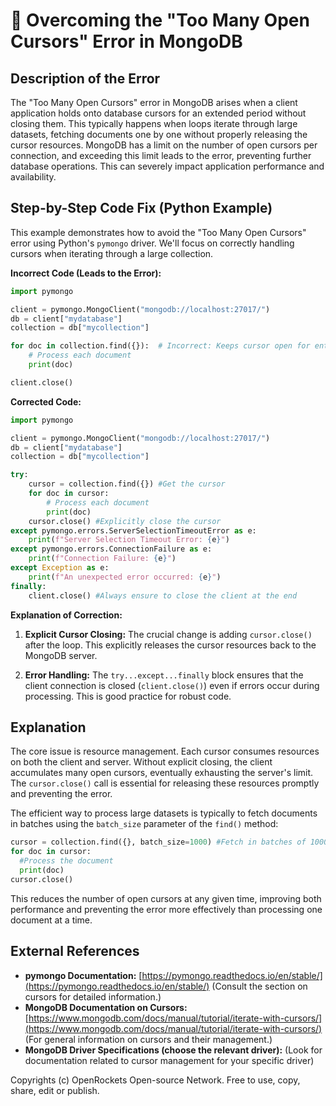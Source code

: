 # 🐞 Overcoming the "Too Many Open Cursors" Error in MongoDB


## Description of the Error

The "Too Many Open Cursors" error in MongoDB arises when a client application holds onto database cursors for an extended period without closing them. This typically happens when loops iterate through large datasets, fetching documents one by one without properly releasing the cursor resources.  MongoDB has a limit on the number of open cursors per connection, and exceeding this limit leads to the error, preventing further database operations.  This can severely impact application performance and availability.

## Step-by-Step Code Fix (Python Example)

This example demonstrates how to avoid the "Too Many Open Cursors" error using Python's `pymongo` driver.  We'll focus on correctly handling cursors when iterating through a large collection.

**Incorrect Code (Leads to the Error):**

```python
import pymongo

client = pymongo.MongoClient("mongodb://localhost:27017/")
db = client["mydatabase"]
collection = db["mycollection"]

for doc in collection.find({}):  # Incorrect: Keeps cursor open for entire loop
    # Process each document
    print(doc)

client.close()
```

**Corrected Code:**

```python
import pymongo

client = pymongo.MongoClient("mongodb://localhost:27017/")
db = client["mydatabase"]
collection = db["mycollection"]

try:
    cursor = collection.find({}) #Get the cursor
    for doc in cursor:
        # Process each document
        print(doc)
    cursor.close() #Explicitly close the cursor
except pymongo.errors.ServerSelectionTimeoutError as e:
    print(f"Server Selection Timeout Error: {e}")
except pymongo.errors.ConnectionFailure as e:
    print(f"Connection Failure: {e}")
except Exception as e:
    print(f"An unexpected error occurred: {e}")
finally:
    client.close() #Always ensure to close the client at the end

```

**Explanation of Correction:**

1. **Explicit Cursor Closing:** The crucial change is adding `cursor.close()` after the loop. This explicitly releases the cursor resources back to the MongoDB server.

2. **Error Handling:** The `try...except...finally` block ensures that the client connection is closed (`client.close()`) even if errors occur during processing. This is good practice for robust code.


## Explanation

The core issue is resource management.  Each cursor consumes resources on both the client and server.  Without explicit closing, the client accumulates many open cursors, eventually exhausting the server's limit.  The `cursor.close()` call is essential for releasing these resources promptly and preventing the error.

The efficient way to process large datasets is typically to fetch documents in batches using the `batch_size` parameter of the `find()` method:

```python
cursor = collection.find({}, batch_size=1000) #Fetch in batches of 1000
for doc in cursor:
  #Process the document
  print(doc)
cursor.close()
```

This reduces the number of open cursors at any given time, improving both performance and preventing the error more effectively than processing one document at a time.


## External References

* **pymongo Documentation:** [https://pymongo.readthedocs.io/en/stable/](https://pymongo.readthedocs.io/en/stable/)  (Consult the section on cursors for detailed information.)
* **MongoDB Documentation on Cursors:** [https://www.mongodb.com/docs/manual/tutorial/iterate-with-cursors/](https://www.mongodb.com/docs/manual/tutorial/iterate-with-cursors/) (For general information on cursors and their management.)
* **MongoDB Driver Specifications (choose the relevant driver):** (Look for documentation related to cursor management for your specific driver)


Copyrights (c) OpenRockets Open-source Network. Free to use, copy, share, edit or publish.

